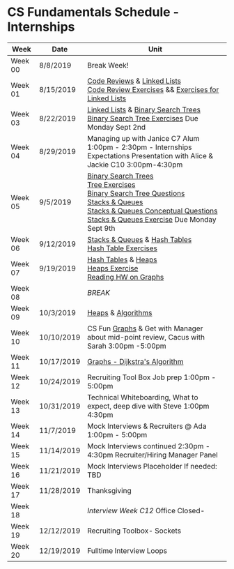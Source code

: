 # CS Fundamentals Schedule - Internships

| Week    | Date | Unit
|---------|---------|------------------
| Week 00 |  8/8/2019 | Break Week!
| Week 01 |  8/15/2019 | [Code Reviews](https://github.com/Ada-Developers-Academy/textbook-curriculum/blob/master/04-cs-fundamentals/internship/code-reviews.md) & [Linked Lists](https://github.com/Ada-Developers-Academy/textbook-curriculum/blob/master/04-cs-fundamentals/internship/linked_lists.md) <br />[Code Review Exercises](https://github.com/Ada-C11/code-reviews) && [Exercises for Linked Lists](https://github.com/Ada-C11/linked-list)
| Week 03 | 8/22/2019 | [Linked Lists](https://github.com/Ada-Developers-Academy/textbook-curriculum/blob/master/04-cs-fundamentals/internship/linked_lists.md) & [Binary Search Trees](https://github.com/Ada-Developers-Academy/textbook-curriculum/blob/master/04-cs-fundamentals/internship/binary-search-trees.md)<br />[Binary Search Tree Exercises](https://github.com/ada-c11/tree-practice) Due Monday Sept 2nd
| Week 04 | 8/29/2019 |  Managing up with Janice C7 Alum 1:00pm - 2:30pm - Internships Expectations Presentation with Alice & Jackie C10 3:00pm-4:30pm  
| Week 05 | 9/5/2019 | [Binary Search Trees](https://github.com/Ada-Developers-Academy/textbook-curriculum/blob/master/04-cs-fundamentals/internship/binary-search-trees.md) <br />[Tree Exercises](https://github.com/ada-c11/tree-practice)<br />[Binary Search Tree Questions](https://github.com/Ada-Developers-Academy/textbook-curriculum/blob/master/04-cs-fundamentals/internship/exercises/binary-tree.md) <br />[Stacks & Queues](https://github.com/Ada-Developers-Academy/textbook-curriculum/blob/master/04-cs-fundamentals/internship/stacks-and-queues.md)<br />[Stacks & Queues Conceptual Questions](https://github.com/Ada-Developers-Academy/textbook-curriculum/blob/master/04-cs-fundamentals/internship/exercises/stacks-queues-conceptual-questions.md)<br />[Stacks & Queues Exercise](https://github.com/Ada-C11/stacks-queues) Due Monday Sept 9th
| Week 06 | 9/12/2019 | [Stacks & Queues](https://github.com/Ada-Developers-Academy/textbook-curriculum/blob/master/04-cs-fundamentals/internship/stacks-and-queues.md) & [Hash Tables](https://github.com/Ada-Developers-Academy/textbook-curriculum/blob/master/04-cs-fundamentals/internship/hash-tables.md) <br /> [Hash Table Exercises](https://github.com/Ada-C11/hash-practice)
| Week 07 | 9/19/2019 | [Hash Tables](https://github.com/Ada-Developers-Academy/textbook-curriculum/blob/master/04-cs-fundamentals/internship/hash-tables.md) & [Heaps](https://github.com/Ada-Developers-Academy/textbook-curriculum/blob/master/04-cs-fundamentals/internship/heaps.md) <br /> [Heaps Exercise](https://github.com/ada-c11/heaps) <br />[Reading HW on Graphs](https://medium.com/basecs/from-theory-to-practice-representing-graphs-cfd782c5be38)
| Week 08 | | _BREAK_
| Week 09 | 10/3/2019 | [Heaps](https://github.com/Ada-Developers-Academy/textbook-curriculum/blob/master/04-cs-fundamentals/internship/heaps.md) & [Algorithms](https://github.com/Ada-Developers-Academy/textbook-curriculum/blob/master/04-cs-fundamentals/internship/algorithms.md)
| Week 10 | 10/10/2019 | CS Fun [Graphs](https://github.com/Ada-Developers-Academy/textbook-curriculum/blob/master/04-cs-fundamentals/internship/graphs.md) & Get with Manager about mid-point review, Cacus with Sarah 3:00pm -5:00pm
| Week 11 | 10/17/2019 | [Graphs - Dijkstra's Algorithm](https://github.com/Ada-Developers-Academy/textbook-curriculum/blob/master/04-cs-fundamentals/internship/graphs.md)  
| Week 12 | 10/24/2019 | Recruiting Tool Box Job prep 1:00pm - 5:00pm 
| Week 13 | 10/31/2019 | Technical Whiteboarding, What to expect, deep dive with Steve 1:00pm 4:30pm 
| Week 14 | 11/7/2019 | Mock Interviews  & Recruiters @ Ada 1:00pm - 5:00pm 
| Week 15 | 11/14/2019 | Mock Interviews continued 2:30pm - 4:30pm Recruiter/Hiring Manager Panel 
| Week 16 | 11/21/2019 | Mock Interviews Placeholder If needed: TBD 
| Week 17 | 11/28/2019 | Thanksgiving
| Week 18 | | _Interview Week C12_ Office Closed- 
| Week 19 | 12/12/2019 | Recruiting Toolbox- Sockets
| Week 20 | 12/19/2019 | Fulltime Interview Loops
